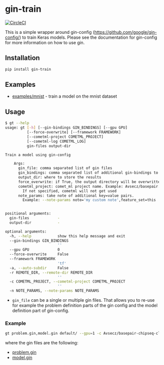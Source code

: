 # gin-train

[![CircleCI](https://circleci.com/gh/Avsecz/gin-train.svg?style=svg&circle-token=b2623a0886aaf8f679e8c2846d162d6bcd5c0c99)](https://circleci.com/gh/Avsecz/gin-train)

This is a simple wrapper around gin-config (https://github.com/google/gin-config/) to train Keras models. Please see the documentation for gin-config for more information on how to use gin.


## Installation

```bash
pip install gin-train
```

## Examples

- [examples/mnist](examples/mnist) - train a model on the mnist dataset

## Usage

```bash
$ gt --help
usage: gt [-h] [--gin-bindings GIN_BINDINGS] [--gpu GPU]
          [--force-overwrite] [--framework FRAMEWORK]
          [--cometml-project COMETML_PROJECT]
          [--cometml-log COMETML_LOG]
          gin-files output-dir

Train a model using gin-config

    Args:
      gin_file: comma separated list of gin files
      gin_bindings: comma separated list of additional gin-bindings to use
      output_dir: where to store the results
      force_overwrite: if True, the output directory will be overwritten
      cometml_project: comet_ml project name. Example: Avsecz/basepair.
        If not specified, cometml will not get used
      note_params: take note of additional key=value pairs.
        Example: --note-params note='my custom note',feature_set=this
    

positional arguments:
  gin-files             -
  output-dir            -

optional arguments:
  -h, --help            show this help message and exit
  --gin-bindings GIN_BINDINGS
                        ''
  --gpu GPU             0
  --force-overwrite     False
  --framework FRAMEWORK
                        'tf'
  -a, --auto-subdir     False
  -r REMOTE_DIR, --remote-dir REMOTE_DIR
                        ''
  -c COMETML_PROJECT, --cometml-project COMETML_PROJECT
                        ''
  -n NOTE_PARAMS, --note-params NOTE_PARAMS
```

- `gin_file` can be a single or multiple gin files. That allows you to re-use for example the problem definition parts of the
gin config and the model definition part of gin-config.


### Example


```bash
gt problem.gin,model.gin default/ --gpu=1 -c Avsecz/basepair-chipseq-cls -f
```

where the gin files are the following:

- [problem.gin](examples/mnist/problem.gin)
- [model.gin](examples/mnist/model.gin)
